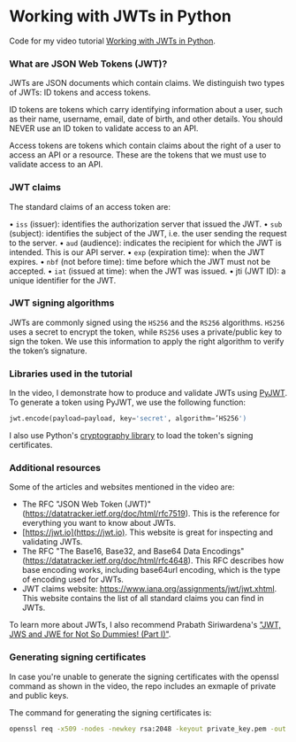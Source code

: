 # Working with JWTs in Python

Code for my video tutorial [Working with JWTs in Python](https://youtu.be/VRn8cPc7B_w).

### What are JSON Web Tokens (JWT)?

JWTs are JSON documents which contain claims. We distinguish two types of JWTs: ID tokens and access tokens.

ID tokens are tokens which carry identifying information about a user, such as their name, username, email, date of birth, and other details. You should NEVER use an ID token to validate access to an API.

Access tokens are tokens which contain claims about the right of a user to access an API or a resource. These are the tokens that we must use to validate access to an API.

### JWT claims

The standard claims of an access token are:

• `iss` (issuer): identifies the authorization server that issued the JWT.
• `sub` (subject): identifies the subject of the JWT, i.e. the user sending the request to the server.
• `aud` (audience): indicates the recipient for which the JWT is intended. This is our API server.
• `exp` (expiration time): when the JWT expires.
• `nbf` (not before time): time before which the JWT must not be accepted.
• `iat` (issued at time): when the JWT was issued.
• jti (JWT ID): a unique identifier for the JWT.

### JWT signing algorithms

JWTs are commonly signed using the `HS256` and the `RS256` algorithms. `HS256` uses a secret to encrypt the token, while `RS256` uses a private/public key to sign the token. We use this information to apply the right algorithm to verify the token’s signature.

### Libraries used in the tutorial

In the video, I demonstrate how to produce and validate JWTs using [PyJWT](https://github.com/jpadilla/pyjwt). To generate a token using PyJWT, we use the following function:

```python
jwt.encode(payload=payload, key='secret', algorithm=’HS256')
```

I also use Python's [cryptography library](https://github.com/pyca/cryptography) to load the token's signing certificates.

### Additional resources

Some of the articles and websites mentioned in the video are: 
- The RFC "JSON Web Token (JWT)" (https://datatracker.ietf.org/doc/html/rfc7519). This is the reference for everything you want to know about JWTs.
- [https://jwt.io](https://jwt.io). This website is great for inspecting and validating JWTs.
- The RFC "The Base16, Base32, and Base64 Data Encodings" (https://datatracker.ietf.org/doc/html/rfc4648). This RFC describes how base encoding works, including base64url encoding, which is the type of encoding used for JWTs.
- JWT claims website: https://www.iana.org/assignments/jwt/jwt.xhtml. This website contains the list of all standard claims you can find in JWTs.

To learn more about JWTs, I also recommend Prabath Siriwardena's ["JWT, JWS and JWE for Not So Dummies! (Part I)"](https://medium.facilelogin.com/jwt-jws-and-jwe-for-not-so-dummies-b63310d201a3).

### Generating signing certificates

In case you're unable to generate the signing certificates with the openssl command as shown in the video, the repo includes an exmaple of private and public keys.

The command for generating the signing certificates is:

```bash
openssl req -x509 -nodes -newkey rsa:2048 -keyout private_key.pem -out public_key.pem -subj "/CN=jwt-turorial"
```
